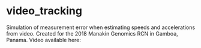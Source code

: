# video_tracking
Simulation of measurement error when estimating speeds and accelerations from video. Created for the 2018 Manakin Genomics RCN in Gamboa, Panama. Video available here: 
